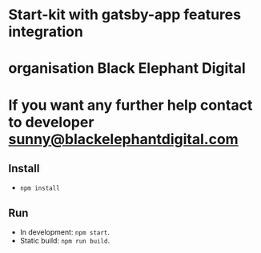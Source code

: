 # Start-kit with gatsby-app features integration
# organisation Black Elephant Digital
# If you want any further help contact to developer sunny@blackelephantdigital.com

## Install
- `npm install`

## Run
- In development: `npm start`.
- Static build: `npm run build`.
